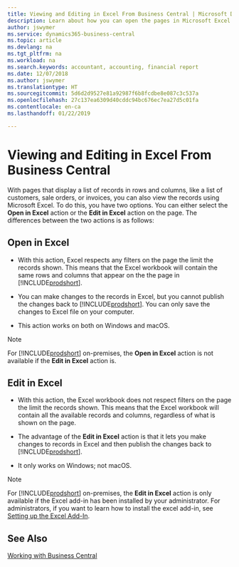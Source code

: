 ```yaml
---
title: Viewing and Editing in Excel From Business Central | Microsoft Docs
description: Learn about how you can open the pages in Microsoft Excel from Business Central for better data analysis.
author: jswymer
ms.service: dynamics365-business-central
ms.topic: article
ms.devlang: na
ms.tgt_pltfrm: na
ms.workload: na
ms.search.keywords: accountant, accounting, financial report
ms.date: 12/07/2018
ms.author: jswymer
ms.translationtype: HT
ms.sourcegitcommit: 5d6d2d9527e81a92987f6b8fcdbe8e087c3c537a
ms.openlocfilehash: 27c137ea6309d40cddc94bc676ec7ea27d5c01fa
ms.contentlocale: en-ca
ms.lasthandoff: 01/22/2019

---
```

# <a name="viewing-and-editing-in-excel-from-business-central"></a>Viewing and Editing in Excel From Business Central 

With pages that display a list of records in rows and columns, like a list of customers, sale orders, or invoices, you can also view the records using Microsoft Excel. To do this, you have two options. You can either select the **Open in Excel** action or the **Edit in Excel** action on the page. The differences between the two actions is as follows:  

## <a name="open-in-excel"></a>Open in Excel

-    With this action, Excel respects any filters on the page the limit the records shown. This means that the Excel workbook will contain the same rows and columns that appear on the the page in [!INCLUDE[prodshort](includes/prodshort.md)].

-    You can make changes to the records in Excel, but you cannot publish the changes back to [!INCLUDE[prodshort](includes/prodshort.md)]. You can only save the changes to Excel file on your computer. 

-    This action works on both on Windows and macOS. 

>[!NOTE]
>For [!INCLUDE[prodshort](includes/prodshort.md)] on-premises, the **Open in Excel** action is not available if the **Edit in Excel** action is.

## <a name="edit-in-excel"></a>Edit in Excel

-    With this action, the Excel workbook does not respect filters on the page the limit the records shown. This means that the Excel workbook will contain all the available records and columns, regardless of what is shown on the page. 

-    The advantage of the **Edit in Excel** action is that it lets you make changes to records in Excel and then publish the changes back to [!INCLUDE[prodshort](includes/prodshort.md)].

-    It only works on Windows; not macOS.

>[!NOTE]
>For [!INCLUDE[prodshort](includes/prodshort.md)] on-premises, the **Edit in Excel** action is only available if the Excel add-in has been installed by your administrator. For administrators, if you want to learn how to install the excel add-in, see [Setting up the Excel Add-In](https://docs.microsoft.com/en-us/dynamics365/business-central/dev-itpro/administration/configuring-excel-addin).

## <a name="see-also"></a>See Also

[Working with Business Central](ui-work-product.md)  

